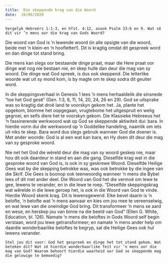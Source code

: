 ```yaml
---
title:  Die skeppende krag van die Woord
date:  10/08/2020
---
```


`Vergelyk Hebreërs 1:1-3, en hfst. 4:12, asook Psalm 33:6 en 9. Wat sê dit vir ’n mens oor die krag van Gods Woord?`

Die woord van God is ’n lewende woord (in alle opsigte van die woord, beide met ’n klein-en ’n hoofletter!). Dit is kragtig omdat dit gespreek word en dan dinge tot stand bring.

Die mens kan slegs oor bestaande dinge praat, maar die Here praat oor dinge wat nog nie bestaan nie, en skep hulle dan deur die mag van sy woord. Die dinge wat God spreek, is dus ook skeppend. Die letterlike woorde wat uit sy mond kom, is by magte om te skep sodra dit geuiter word.

In die skeppingsverhaal in Genesis 1 lees ’n mens herhaaldelik die sinsnede “toe het God gesê” (Gen. 1:3, 6, 11, 14, 20, 24, 26 en 29). God se uitsprake was so kragtig dat droë land te voorskyn gekom het. Ja, plante het opgekom, blomme het oopgegaan, vrugtebome het uitgespruit en welig gegroei, en selfs diere het te voorskyn gekom.  Die Klassieke Hebreeus het ’n fassinerende werkwoord wat op God se skeppende aktiwiteit dui: bara. In hierdie vorm dui die werkwoord op ’n Goddelike handeling, naamlik om iets uit niks te skep. Bara word dus slegs gebruik wanneer God die doener is. Met ander woorde: God is al een wat kan bara, en Hy doen dit deur die mag van sy gesproke woord.

Nie net het God die wêreld deur die mag van sy woord geskep nie, maar hou dit ook daardeur in stand en aan die gang. Dieselfde krag wat in die gesproke woord van God is, is ook in sy geskrewe Woord. Dieselfde Heilige Gees wat by die skepping betrokke was, was ook betrokke by die ingee van die Skrif. Die Gees is boonop ook teenwoordig wanneer ’n mens die Bybel lees of dit met ander deel. Die Woord van God het die vermoë om lewe te gee, lewens te verander, en in die lewe te roep. “Dieselfde skeppingskrag wat wêrelde in die lewe geroep het, is ook in die Woord van God te vinde. Hierdie Woord skenk krag. Dit is lewensgewend. Elke bevel daarin is ’n belofte, ’n belofte wat ’n mens aanvaar en kies om jou mee te vereenselwig, en wat lewe van die oneindige God bring. Dit transformeer ’n mens se aard en wese, en herskep jou van binne na die beeld van God” (Ellen G. White, Education, bl. 126). Namate ’n mens die beloftes in Gods Woord self begin verstaan, word jou lewe getransformeer; en namate ’n mens ander help om daardie wonderbaarlike beloftes te begryp, sal die Heilige Gees ook hul lewens verander.

`Stel jou dit voor: God het gespreek en dinge het tot stand gekom. Wat beteken dit? Wat sê hierdie wonderbaarlike feit vir ’n mens oor die mag van God? Waarom behoort hierdie waarheid oor God se skeppende mag die gelowige te bemoedig?`